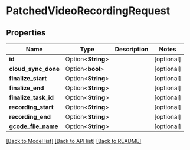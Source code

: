 # PatchedVideoRecordingRequest

## Properties

Name | Type | Description | Notes
------------ | ------------- | ------------- | -------------
**id** | Option<**String**> |  | [optional]
**cloud_sync_done** | Option<**bool**> |  | [optional]
**finalize_start** | Option<**String**> |  | [optional]
**finalize_end** | Option<**String**> |  | [optional]
**finalize_task_id** | Option<**String**> |  | [optional]
**recording_start** | Option<**String**> |  | [optional]
**recording_end** | Option<**String**> |  | [optional]
**gcode_file_name** | Option<**String**> |  | [optional]

[[Back to Model list]](../README.md#documentation-for-models) [[Back to API list]](../README.md#documentation-for-api-endpoints) [[Back to README]](../README.md)


